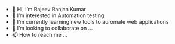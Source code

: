 - 👋 Hi, I’m Rajeev Ranjan Kumar
- 👀 I’m interested in Automation testing 
- 🌱 I’m currently learning new tools to auromate web applications
- 💞️ I’m looking to collaborate on ...
- 📫 How to reach me ...

<!---
rajeev-qa/rajeev-qa is a ✨ special ✨ repository because its `README.md` (this file) appears on your GitHub profile.
You can click the Preview link to take a look at your changes.
--->
